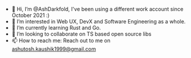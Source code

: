 - 👋 Hi, I’m @AshDarkfold, I've been using a different work account since October 2021 :)
- 👀 I’m interested in Web UX, DevX and Software Engineering as a whole.
- 🌱 I’m currently learning Rust and Go.
- 💞️ I’m looking to collaborate on TS based open source libs 
- 📫 How to reach me: Reach out to me on ashutosh.kaushik1999@gmail.com

<!---
AshDarkfold/AshDarkfold is a ✨ special ✨ repository because its `README.md` (this file) appears on your GitHub profile.
You can click the Preview link to take a look at your changes.
--->
